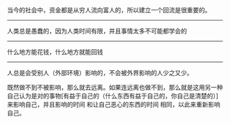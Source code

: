 当今的社会中，资金都是从穷人流向富人的，所以建立一个回流是很重要的。
___
人类总是愚蠢的，因为人类时间有限，并且事情太多不可能都学会的
___
什么地方能花钱，什么地方就能回钱
___
人总是会受别人（外部环境）影响的，不会被外界影响的人少之又少。

既然做不到不被影响，那么就去远离。如果连远离也做不到，那么就是这用另一种自己认为是对的事物[有益于自己的（什么东西有益于自己的，你自己是清楚的）]来影响自己，并且影响的时间 和让自己恶心的东西的时间 相同，以此来重新影响自己。